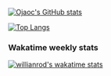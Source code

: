 [![Ojaoc's GitHub stats](https://github-readme-stats.vercel.app/api?username=ojaoc&theme=gotham&count_private=true&show_icons=true)](https://github.com/anuraghazra/github-readme-stats)

[![Top Langs](https://github-readme-stats.vercel.app/api/top-langs/?username=ojaoc&hide=html,java&theme=gotham&layout=compact)](https://github.com/anuraghazra/github-readme-stats)

### Wakatime weekly stats ###

[![willianrod's wakatime stats](https://github-readme-stats.vercel.app/api/wakatime?username=ojaoc&theme=gotham&layout=compact&v=2&hide_title=1)](https://github.com/anuraghazra/github-readme-stats)
